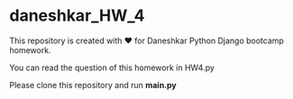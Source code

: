 # daneshkar_HW_4
This repository is created with ❤️ for Daneshkar Python Django bootcamp homework.  
  
You can read the question of this homework in HW4.py  
  
Please clone this repository and run **main.py**
